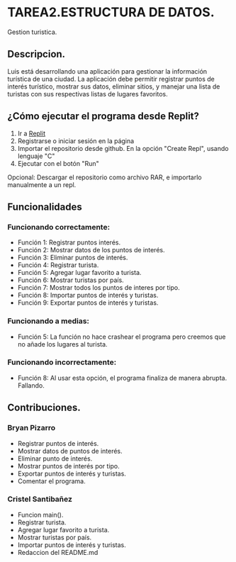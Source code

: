 # TAREA2.ESTRUCTURA DE DATOS.
Gestion turistica.

## Descripcion.

Luis está desarrollando una aplicación para gestionar la información turística de una ciudad. La aplicación debe permitir registrar puntos de interés turístico, mostrar sus datos, eliminar sitios, y manejar una lista de turistas con sus respectivas listas de lugares favoritos.

## ¿Cómo ejecutar el programa desde Replit?
1. Ir a [Replit](https://replit.com/~)
2. Registrarse o iniciar sesión en la página
3. Importar el repositorio desde github. En la opción "Create Repl", usando lenguaje "C"
4. Ejecutar con el botón "Run"

Opcional: Descargar el repositorio como archivo RAR, e importarlo manualmente a un repl.


## Funcionalidades
### Funcionando correctamente:
- Función 1: Registrar puntos interés.
- Función 2: Mostrar datos de los puntos de interés.
- Función 3: Eliminar puntos de interés.
- Función 4: Registrar turista.
- Función 5: Agregar lugar favorito a turista.
- Función 6: Mostrar turistas por país.
- Función 7: Mostrar todos los puntos de interes por tipo.
- Función 8: Importar puntos de interés y turistas.
- Función 9: Exportar puntos de interés y turistas.
 
### Funcionando a medias:
- Función 5: La función no hace crashear el programa pero creemos que no añade los lugares al turista.

### Funcionando incorrectamente:
- Función 8: Al usar esta opción, el programa finaliza de manera abrupta. Fallando.

## Contribuciones.

### Bryan Pizarro
- Registrar puntos de interés.
- Mostrar datos de puntos de interés.
- Eliminar punto de interés.
- Mostrar puntos de interés por tipo.
- Exportar puntos de interés y turistas.
- Comentar el programa.

### Cristel Santibañez
- Funcion main().
- Registrar turista.
- Agregar lugar favorito a turista.
- Mostrar turistas por país.
- Importar puntos de interés y turistas.
- Redaccion del README.md